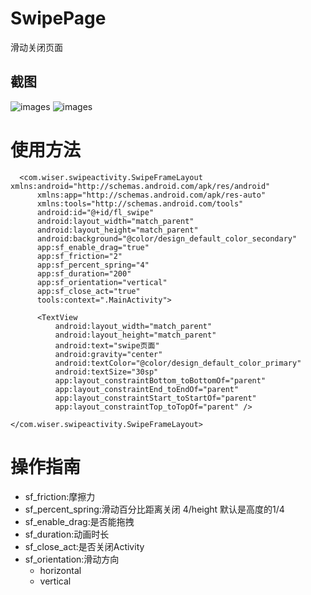# SwipePage
滑动关闭页面

## 截图
![images](https://github.com/Wiser-Wong/SwipePage/blob/master/images/swipe_v.gif)
![images](https://github.com/Wiser-Wong/SwipePage/blob/master/images/swipe_h.gif)

# 使用方法
   
      <com.wiser.swipeactivity.SwipeFrameLayout xmlns:android="http://schemas.android.com/apk/res/android"
          xmlns:app="http://schemas.android.com/apk/res-auto"
          xmlns:tools="http://schemas.android.com/tools"
          android:id="@+id/fl_swipe"
          android:layout_width="match_parent"
          android:layout_height="match_parent"
          android:background="@color/design_default_color_secondary"
          app:sf_enable_drag="true"
          app:sf_friction="2"
          app:sf_percent_spring="4"
          app:sf_duration="200"
          app:sf_orientation="vertical"
          app:sf_close_act="true"
          tools:context=".MainActivity">

          <TextView
              android:layout_width="match_parent"
              android:layout_height="match_parent"
              android:text="swipe页面"
              android:gravity="center"
              android:textColor="@color/design_default_color_primary"
              android:textSize="30sp"
              app:layout_constraintBottom_toBottomOf="parent"
              app:layout_constraintEnd_toEndOf="parent"
              app:layout_constraintStart_toStartOf="parent"
              app:layout_constraintTop_toTopOf="parent" />

    </com.wiser.swipeactivity.SwipeFrameLayout>
                         
# 操作指南
* sf_friction:摩擦力
* sf_percent_spring:滑动百分比距离关闭 4/height 默认是高度的1/4
* sf_enable_drag:是否能拖拽
* sf_duration:动画时长
* sf_close_act:是否关闭Activity
* sf_orientation:滑动方向
  * horizontal
  * vertical

